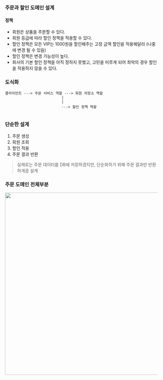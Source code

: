 ### 주문과 할인 도메인 설계
#### 정책
* 회원은 상품을 주문할 수 있다.
* 회원 등급에 따라 할인 정책을 적용할 수 있다.
* 할인 정책은 모든 VIP는 1000원을 할인해주는 고정 금액 할인을 적용해달라 (나중에 변경 될 수 있음)
* 할인 정책은 변경 가능성이 높다.
* 회사의 기본 할인 정책을 아직 정하지 못했고, 고민을 미루게 되어 최악의 경우 할인을 적용하지 않을 수 있다.

### 도식화

```
클라이언트 ---> 주문 서비스 역할 ---> 회원 저장소 역할
                          |
                          |
                          ---> 할인 정책 역할
                          
```                          

### 단순한 설계
1. 주문 생성
2. 회원 조회
3. 할인 적용
4. 주문 결과 반환
> 실제로는 주문 데이터를 DB에 저장하겠지만, 단순화하기 위해 주문 결과만 반환하게끔 설계

### 주문 도메인 전체부분
<img src="https://user-images.githubusercontent.com/32288986/126266543-be040bf5-4b9e-4474-86fa-27fe6082e0b9.png" width="900" height="600">


